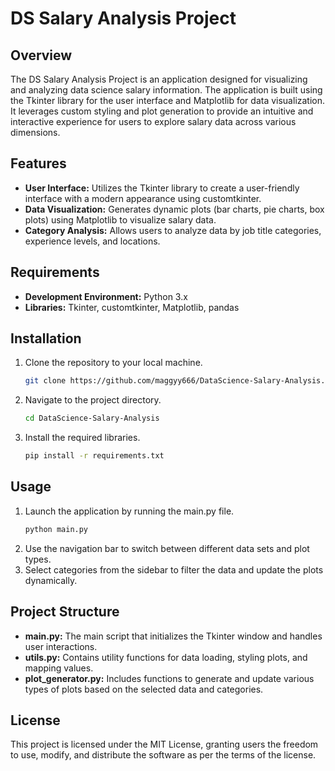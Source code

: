 # DS Salary Analysis Project

## Overview
The DS Salary Analysis Project is an application designed for visualizing and analyzing data science salary information. The application is built using the Tkinter library for the user interface and Matplotlib for data visualization. It leverages custom styling and plot generation to provide an intuitive and interactive experience for users to explore salary data across various dimensions.

## Features
- **User Interface:** Utilizes the Tkinter library to create a user-friendly interface with a modern appearance using customtkinter.
- **Data Visualization:** Generates dynamic plots (bar charts, pie charts, box plots) using Matplotlib to visualize salary data.
- **Category Analysis:** Allows users to analyze data by job title categories, experience levels, and locations.

## Requirements
- **Development Environment:** Python 3.x
- **Libraries:** Tkinter, customtkinter, Matplotlib, pandas

## Installation
1. Clone the repository to your local machine.
   ```bash
   git clone https://github.com/maggyy666/DataScience-Salary-Analysis.git
2. Navigate to the project directory.
    ```bash
   cd DataScience-Salary-Analysis
3. Install the required libraries.
    ```bash
   pip install -r requirements.txt
## Usage
1. Launch the application by running the main.py file.
    ```bash
   python main.py
2. Use the navigation bar to switch between different data sets and plot types.
3. Select categories from the sidebar to filter the data and update the plots dynamically.
## Project Structure
- **main.py:** The main script that initializes the Tkinter window and handles user interactions.
- **utils.py:** Contains utility functions for data loading, styling plots, and mapping values.
- **plot_generator.py:** Includes functions to generate and update various types of plots based on the selected data and categories.

## License
This project is licensed under the MIT License, granting users the freedom to use, modify, and distribute the software as per the terms of the license.
